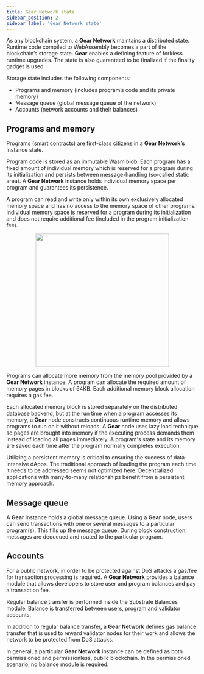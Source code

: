```yaml
---
title: Gear Network state
sidebar_position: 2
sidebar_label: 'Gear Network state'
---
```


As any blockchain system, a **Gear Network** maintains a distributed state. Runtime code compiled to WebAssembly becomes a part of the blockchain’s storage state. **Gear** enables a defining feature of forkless runtime upgrades. The state is also guaranteed to be finalized if the finality gadget is used.

Storage state includes the following components:
- Programs and memory (includes program’s code and its private memory)
- Message queue (global message queue of the network)
- Accounts (network accounts and their balances)

## Programs and memory

Programs (smart contracts) are first-class citizens in a **Gear Network’s** instance state.

Program code is stored as an immutable Wasm blob. Each program has a fixed amount of individual memory which is reserved for a program during its initialization and persists between message-handling (so-called static area). A **Gear Network** instance holds individual memory space per program and guarantees its persistence.

A program can read and write only within its own exclusively allocated memory space and has no access to the memory space of other programs. Individual memory space is reserved for a program during its initialization and does not require additional fee (included in the program initialization fee).

<center><img src="../img/memory.jpg" width="350" /></center>

Programs can allocate more memory from the memory pool provided by a **Gear Network** instance. A program can allocate the required amount of memory pages in blocks of 64KB. Each additional memory block allocation requires a gas fee. 

Each allocated memory block is stored separately on the distributed database backend, but at the run time when a program accesses its memory, a **Gear** node constructs continuous runtime memory and allows programs to run on it without reloads. A **Gear** node uses lazy load technique so pages are brought into memory if the executing process demands them instead of loading all pages immediately. A program's state and its memory are saved each time after the program normally completes execution. 

Utilizing a persistent memory is critical to ensuring the success of data-intensive dApps. The traditional approach of loading the program each time it needs to be addressed seems not optimized here. Decentralized applications with many-to-many relationships benefit from a persistent memory approach.

## Message queue

A **Gear** instance holds a global message queue. Using a **Gear** node, users can send transactions with one or several messages to a particular program(s). This fills up the message queue. During block construction, messages are dequeued and routed to the particular program.

## Accounts

For a public network, in order to be protected against DoS attacks a gas/fee for transaction processing is required. A **Gear Network** provides a balance module that allows developers to store user and program balances and pay a transaction fee.

Regular balance transfer is performed inside the Substrate Balances module. Balance is transferred between users, program and validator accounts.

In addition to regular balance transfer, a **Gear Network** defines gas balance transfer that is used to reward validator nodes for their work and allows the network to be protected from DoS attacks.

In general, a particular **Gear Network** instance can be defined as both permissioned and permissionless, public blockchain. In the permissioned scenario, no balance module is required.
